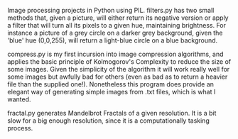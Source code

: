 Image processing projects in Python using PIL.
filters.py has two small methods that, given a picture, will either return its negative version or apply a filter that will turn all its pixels to a given hue, maintaining brightness.
For instance a picture of a grey circle on a darker grey background, given the 'blue' hue (0,0,255), will return a light-blue circle on a blue background.

compress.py is my first incursion into image compression algorithms, and applies the basic principle of Kolmogorov's Complexity to reduce the size of some images. Given the simplicity of the algorithm it will work really well for some images but awfully bad for others (even as bad as to return a heavier file than the supplied one!). Nonetheless this program does provide an elegant way of generating simple images from .txt files, which is what I wanted.

fractal.py generates Mandelbrot Fractals of a given resolution. It is a bit slow for a big enough resolution, since it is a computationally tasking process.

